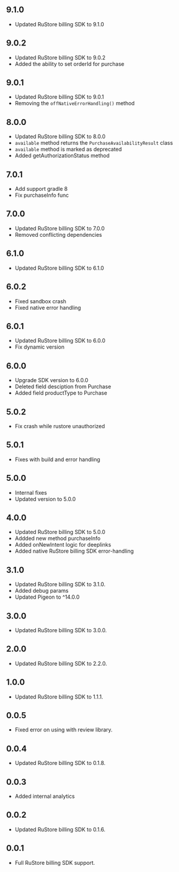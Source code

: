 ## 9.1.0

* Updated RuStore billing SDK to 9.1.0

## 9.0.2

* Updated RuStore billing SDK to 9.0.2
* Added the ability to set orderId for purchase

## 9.0.1

* Updated RuStore billing SDK to 9.0.1
* Removing the `offNativeErrorHandling()` method

## 8.0.0

* Updated RuStore billing SDK to 8.0.0
* `available` method returns the `PurchaseAvailabilityResult` class
* `available` method is marked as deprecated
* Added getAuthorizationStatus method

## 7.0.1

* Add support gradle 8
* Fix purchaseInfo func

## 7.0.0

* Updated RuStore billing SDK to 7.0.0
* Removed conflicting dependencies

## 6.1.0

* Updated RuStore billing SDK to 6.1.0

## 6.0.2

* Fixed sandbox crash
* Fixed native error handling

## 6.0.1

* Updated RuStore billing SDK to 6.0.0
* Fix dynamic version

## 6.0.0

* Upgrade SDK version to 6.0.0
* Deleted field desciption from Purchase
* Added field productType to Purchase

## 5.0.2

* Fix crash while rustore unauthorized

## 5.0.1

* Fixes with build and error handling

## 5.0.0

* Internal fixes
* Updated version to 5.0.0

## 4.0.0

* Updated RuStore billing SDK to 5.0.0
* Addded new method purchaseInfo
* Added onNewIntent logic for deeplinks
* Added native RuStore billing SDK error-handling

## 3.1.0

* Updated RuStore billing SDK to 3.1.0.
* Added debug params
* Updated Pigeon to ^14.0.0

## 3.0.0

* Updated RuStore billing SDK to 3.0.0.

## 2.0.0

* Updated RuStore billing SDK to 2.2.0.

## 1.0.0

* Updated RuStore billing SDK to 1.1.1.

## 0.0.5

* Fixed error on using with review library.

## 0.0.4

* Updated RuStore billing SDK to 0.1.8.

## 0.0.3

* Added internal analytics

## 0.0.2

* Updated RuStore billing SDK to 0.1.6.

## 0.0.1

* Full RuStore billing SDK support.
